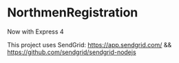 # NorthmenRegistration
Now with Express 4

This project uses SendGrid:  https://app.sendgrid.com/ && https://github.com/sendgrid/sendgrid-nodejs

